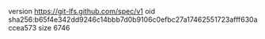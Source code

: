 version https://git-lfs.github.com/spec/v1
oid sha256:b65f4e342dd9246c14bbb7d0b9106c0efbc27a17462551723afff630accea573
size 6746

